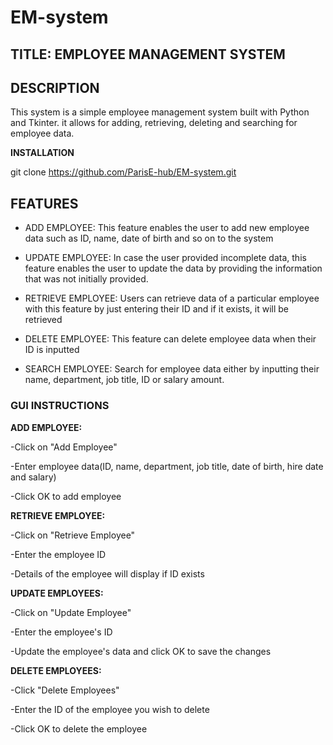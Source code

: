 # EM-system
## TITLE: EMPLOYEE MANAGEMENT SYSTEM

## DESCRIPTION

This system is a simple employee management system built with Python and Tkinter. it allows for adding, retrieving, deleting and searching for employee data.

**INSTALLATION**

git clone https://github.com/ParisE-hub/EM-system.git

## FEATURES

- ADD EMPLOYEE: This feature enables the user to add new employee data such as ID, name, date of birth and so on to the system

- UPDATE EMPLOYEE: In case the user provided incomplete data, this feature enables the user to update the data by providing the information that was not initially provided.

- RETRIEVE EMPLOYEE: Users can retrieve data of a particular employee with this feature by just entering their ID and if it exists, it will be retrieved

- DELETE EMPLOYEE: This feature can delete employee data when their ID is inputted

- SEARCH EMPLOYEE: Search for employee data either by inputting their name, department, job title, ID or salary amount.

### GUI INSTRUCTIONS
**ADD EMPLOYEE:** 

-Click on "Add Employee" 

-Enter employee data(ID, name, department, job title, date of birth, hire date and salary)

-Click OK to add employee

**RETRIEVE EMPLOYEE:**

-Click on "Retrieve Employee"

-Enter the employee ID

-Details of the employee will display if ID exists

**UPDATE EMPLOYEES:**

-Click on "Update Employee"

-Enter the employee's ID

-Update the employee's data and click OK to save the changes

**DELETE EMPLOYEES:**

-Click "Delete Employees"

-Enter the ID of the employee you wish to delete

-Click OK to delete the employee
